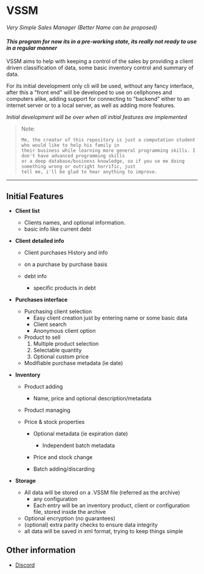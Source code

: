 # VSSM
*Very Simple Sales Manager* 
*(Better Name can be proposed)*

#### *This program for now its in a pre-working state, its really not ready to use in a regular manner*

VSSM aims to help with keeping a control of the sales
by providing a client driven classification of data, 
some basic inventory control and summary of data.

For its initial development only cli will be used, without 
any fancy interface, after this a "front end" will be developed 
to use on cellphones and computers alike, adding support for connecting to "backend"
either to an internet server or to a local server, as well as adding more features.

*Initial development will be over when all initial 
features are implemented*

>Note:
>
>     Me, the creator of this repository is just a computation student who would like to help his family in 
>     their business while learning more general programming skills. I don't have advanced programming skills 
>     or a deep database/business knowledge, so if you se me doing something wrong or outright horrific, just
>     tell me, i'll be glad to hear anything to improve.
---
## Initial Features

-   **Client list**
    -   Clients names, and optional information.
    -   basic info like current debt

-   **Client detailed info**
    -   Client purchases History and info
    -   on a purchase by purchase basis

    -   debt info
        -   specific products in debt

-   **Purchases interface**
    -   Purchasing client selection
        -   Easy client creation just by entering name or 
            some basic data
        -   Client search
        -   Anonymous client option
    -   Product to sell
        1.   Multiple product selection
        2.   Selectable quantity
        3.   Optional custom price
    - Modifiable purchase metadata (ie date)
    
- **Inventory**
    - Product adding
        - Name, price and optional description/metadata
    -   Product managing
    
     -   Price & stock properties
         -   Optional metadata (ie expiration date)
             -   Independent batch metadata
    
         -   Price and stock change 
         -   Batch adding/discarding 

-   **Storage**
    -   All data will be stored on a .VSSM file (referred as the 
        archive)
        -   any configuration
        -   Each entry will be an inventory product, client 
            or configuration file, stored inside the archive
    -   Optional encryption (no guarantees)
    -   (optional) extra parity checks to ensure data 
        integrity
    -   all data will be saved in xml format, trying to 
        keep things simple

## Other information
 - [Discord](https://discord.gg/VJd6X7)